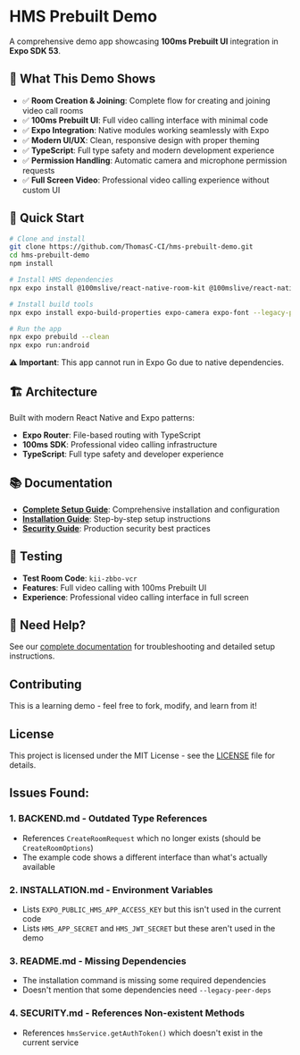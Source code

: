 # HMS Prebuilt Demo

A comprehensive demo app showcasing **100ms Prebuilt UI** integration in **Expo SDK 53**.

## 🎯 What This Demo Shows

- ✅ **Room Creation & Joining**: Complete flow for creating and joining video call rooms
- ✅ **100ms Prebuilt UI**: Full video calling interface with minimal code
- ✅ **Expo Integration**: Native modules working seamlessly with Expo
- ✅ **Modern UI/UX**: Clean, responsive design with proper theming
- ✅ **TypeScript**: Full type safety and modern development experience
- ✅ **Permission Handling**: Automatic camera and microphone permission requests
- ✅ **Full Screen Video**: Professional video calling experience without custom UI

## 🚀 Quick Start

```bash
# Clone and install
git clone https://github.com/ThomasC-CI/hms-prebuilt-demo.git
cd hms-prebuilt-demo
npm install

# Install HMS dependencies
npx expo install @100mslive/react-native-room-kit @100mslive/react-native-hms @100mslive/types-prebuilt @react-native-community/blur @react-native-masked-view/masked-view @shopify/flash-list lottie-react-native react-native-gesture-handler react-native-linear-gradient react-native-modal react-native-reanimated react-native-safe-area-context react-native-simple-toast react-native-webview --legacy-peer-deps

# Install build tools
npx expo install expo-build-properties expo-camera expo-font --legacy-peer-deps

# Run the app
npx expo prebuild --clean
npx expo run:android
```

**⚠️ Important**: This app cannot run in Expo Go due to native dependencies.

## 🏗️ Architecture

Built with modern React Native and Expo patterns:
- **Expo Router**: File-based routing with TypeScript
- **100ms SDK**: Professional video calling infrastructure
- **TypeScript**: Full type safety and developer experience

## 📚 Documentation

- **[Complete Setup Guide](docs/README.md)**: Comprehensive installation and configuration
- **[Installation Guide](docs/INSTALLATION.md)**: Step-by-step setup instructions
- **[Security Guide](docs/SECURITY.md)**: Production security best practices

## 🧪 Testing

- **Test Room Code**: `kii-zbbo-vcr`
- **Features**: Full video calling with 100ms Prebuilt UI
- **Experience**: Professional video calling interface in full screen

## 🚨 Need Help?

See our [complete documentation](docs/README.md) for troubleshooting and detailed setup instructions.

## Contributing

This is a learning demo - feel free to fork, modify, and learn from it!

## License

This project is licensed under the MIT License - see the [LICENSE](LICENSE) file for details.

## Issues Found:

### 1. **BACKEND.md** - Outdated Type References
- References `CreateRoomRequest` which no longer exists (should be `CreateRoomOptions`)
- The example code shows a different interface than what's actually available

### 2. **INSTALLATION.md** - Environment Variables
- Lists `EXPO_PUBLIC_HMS_APP_ACCESS_KEY` but this isn't used in the current code
- Lists `HMS_APP_SECRET` and `HMS_JWT_SECRET` but these aren't used in the demo

### 3. **README.md** - Missing Dependencies
- The installation command is missing some required dependencies
- Doesn't mention that some dependencies need `--legacy-peer-deps`

### 4. **SECURITY.md** - References Non-existent Methods
- References `hmsService.getAuthToken()` which doesn't exist in the current service
